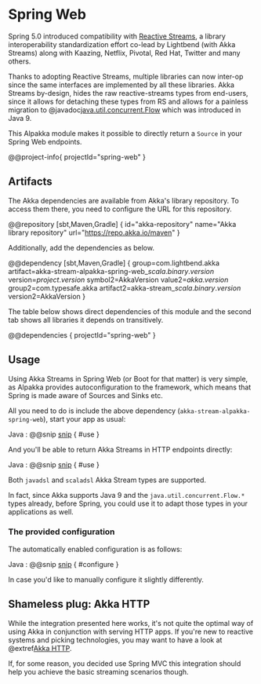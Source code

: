 # Spring Web

Spring 5.0 introduced compatibility with [Reactive Streams](https://www.reactive-streams.org), a library interoperability standardization effort co-lead by Lightbend (with Akka Streams) along with Kaazing, Netflix, 
Pivotal, Red Hat, Twitter and many others.

Thanks to adopting Reactive Streams, multiple libraries can now inter-op since the same interfaces are implemented by 
all these libraries. Akka Streams by-design, hides the raw reactive-streams types from end-users, since it allows for
detaching these types from RS and allows for a painless migration to @javadoc[java.util.concurrent.Flow](java.util.concurrent.Flow) which was introduced in Java 9.

This Alpakka module makes it possible to directly return a `Source` in your Spring Web endpoints.

@@project-info{ projectId="spring-web" }


## Artifacts

The Akka dependencies are available from Akka's library repository. To access them there, you need to configure the URL for this repository.

@@repository [sbt,Maven,Gradle] {
id="akka-repository"
name="Akka library repository"
url="https://repo.akka.io/maven"
}

Additionally, add the dependencies as below.

@@dependency [sbt,Maven,Gradle] {
  group=com.lightbend.akka
  artifact=akka-stream-alpakka-spring-web_$scala.binary.version$
  version=$project.version$
  symbol2=AkkaVersion
  value2=$akka.version$
  group2=com.typesafe.akka
  artifact2=akka-stream_$scala.binary.version$
  version2=AkkaVersion
}

The table below shows direct dependencies of this module and the second tab shows all libraries it depends on transitively.

@@dependencies { projectId="spring-web" }


## Usage

Using Akka Streams in Spring Web (or Boot for that matter) is very simple, as Alpakka provides autoconfiguration to the
framework, which means that Spring is made aware of Sources and Sinks etc. 

All you need to do is include the above dependency (`akka-stream-alpakka-spring-web`), start your app as usual:

Java
: @@snip [snip](/spring-web/src/test/java/docs/javadsl/DemoApplication.java) { #use }


And you'll be able to return Akka Streams in HTTP endpoints directly:


Java
: @@snip [snip](/spring-web/src/test/java/docs/javadsl/SampleController.java) { #use }

Both `javadsl` and `scaladsl` Akka Stream types are supported.

In fact, since Akka supports Java 9 and the `java.util.concurrent.Flow.*` types already, before Spring, you could use it
to adapt those types in your applications as well.

### The provided configuration

The automatically enabled configuration is as follows:

Java
: @@snip [snip](/spring-web/src/main/java/akka/stream/alpakka/spring/web/SpringWebAkkaStreamsConfiguration.java) { #configure }

In case you'd like to manually configure it slightly differently.

## Shameless plug: Akka HTTP 

While the integration presented here works, it's not quite the optimal way of using Akka in conjunction with serving HTTP apps.
If you're new to reactive systems and picking technologies, you may want to have a look at @extref[Akka HTTP](akka-http:).

If, for some reason, you decided use Spring MVC this integration should help you achieve the basic streaming scenarios though.
